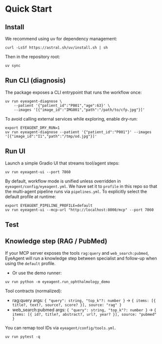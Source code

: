 # Quick Start

## Install
We recommend using uv for dependency management:
```
curl -LsSf https://astral.sh/uv/install.sh | sh
```
Then in the repository root:
```
uv sync
```

## Run CLI (diagnosis)
The package exposes a CLI entrypoint that runs the workflow once:

```
uv run eyeagent-diagnose \
	--patient '{"patient_id":"P001","age":63}' \
	--images '[{"image_id":"IMG001","path":"/path/to/cfp.jpg"}]'
```

To avoid calling external services while exploring, enable dry-run:

```
export EYEAGENT_DRY_RUN=1
uv run eyeagent-diagnose --patient '{"patient_id":"P001"}' --images '[{"image_id":"I1","path":"/tmp/od.jpg"}]'
```

## Run UI
Launch a simple Gradio UI that streams tool/agent steps:

```
uv run eyeagent-ui --port 7860
```

By default, workflow mode is unified unless overridden in `eyeagent/config/eyeagent.yml`.
We have set it to `profile` in this repo so that the multi-agent pipeline runs via `pipelines.yml`.
To explicitly select the default profile at runtime:

```
export EYEAGENT_PIPELINE_PROFILE=default
uv run eyeagent-ui --mcp-url "http://localhost:8000/mcp" --port 7860
```

## Test
## Knowledge step (RAG / PubMed)

If your MCP server exposes the tools `rag:query` and `web_search:pubmed`, EyeAgent will run a knowledge step between specialist and follow-up when using the `default` profile.

- Or use the demo runner:

```
uv run python -m eyeagent.run_ophthalmology_demo
```

Tool contracts (normalized):
- rag:query args: `{ "query": string, "top_k"?: number }` → `{ items: [{ title?, text?, source?, score? }], source: "rag" }`
- web_search:pubmed args: `{ "query": string, "top_k"?: number }` → `{ items: [{ id?, title?, abstract?, url?, year? }], source: "pubmed" }`

You can remap tool IDs via `eyeagent/config/tools.yml`.
```
uv run pytest -q
```
